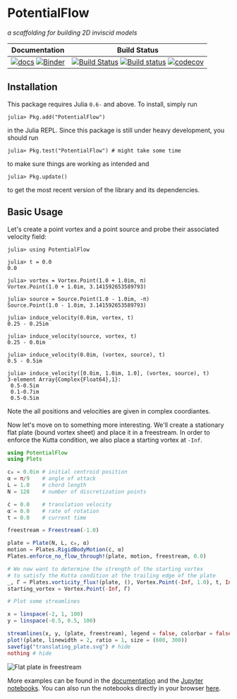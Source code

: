 # PotentialFlow

*a scaffolding for building 2D inviscid models*

| Documentation | Build Status |
|:---:|:---:|
| [![docs](https://img.shields.io/badge/docs-latest-blue.svg)](https://darwindarak.github.com/PotentialFlow.jl) [![Binder](https://beta.mybinder.org/badge.svg)](https://beta.mybinder.org/v2/gh/darwindarak/PotentialFlow.jl/binder?filepath=binder%2Fnotebooks) | [![Build Status](https://img.shields.io/travis/darwindarak/PotentialFlow.jl/master.svg?label=linux)](https://travis-ci.org/darwindarak/PotentialFlow.jl) [![Build status](https://img.shields.io/appveyor/ci/darwindarak/PotentialFlow-jl/master.svg?label=windows)](https://ci.appveyor.com/project/darwindarak/potentialflow-jl/branch/master) [![codecov](https://codecov.io/gh/darwindarak/PotentialFlow.jl/branch/master/graph/badge.svg)](https://codecov.io/gh/darwindarak/PotentialFlow.jl) |

## Installation

This package requires Julia `0.6-` and above.
To install, simply run
```julia-repl
julia> Pkg.add("PotentialFlow")
```
in the Julia REPL.
Since this package is still under heavy development, you should run
```julia-repl
julia> Pkg.test("PotentialFlow") # might take some time
```
to make sure things are working as intended and
```julia-repl
julia> Pkg.update()
```
to get the most recent version of the library and its dependencies.

## Basic Usage

Let's create a point vortex and a point source and probe their associated velocity field:
```julia-repl
julia> using PotentialFlow

julia> t = 0.0
0.0

julia> vortex = Vortex.Point(1.0 + 1.0im, π)
Vortex.Point(1.0 + 1.0im, 3.141592653589793)

julia> source = Source.Point(1.0 - 1.0im, -π)
Source.Point(1.0 - 1.0im, 3.141592653589793)

julia> induce_velocity(0.0im, vortex, t)
0.25 - 0.25im

julia> induce_velocity(source, vortex, t)
0.25 - 0.0im

julia> induce_velocity(0.0im, (vortex, source), t)
0.5 - 0.5im

julia> induce_velocity([0.0im, 1.0im, 1.0], (vortex, source), t)
3-element Array{Complex{Float64},1}:
 0.5-0.5im
 0.1-0.7im
 0.5-0.5im
```
Note the all positions and velocities are given in complex coordiantes.

Now let's move on to something more interesting.
We'll create a stationary flat plate (bound vortex sheet) and place it in a freestream.
In order to enforce the Kutta condition, we also place a starting vortex at `-Inf`.
```julia
using PotentialFlow
using Plots

c₀ = 0.0im # initial centroid position
α = π/9    # angle of attack
L = 1.0    # chord length
N = 128    # number of discretization points

ċ = 0.0    # translation velocity
α̇ = 0.0    # rate of rotation
t = 0.0    # current time

freestream = Freestream(-1.0)

plate = Plate(N, L, c₀, α)
motion = Plates.RigidBodyMotion(ċ, α̇)
Plates.enforce_no_flow_through!(plate, motion, freestream, 0.0)

# We now want to determine the strength of the starting vortex
# to satisfy the Kutta condition at the trailing edge of the plate
_, Γ = Plates.vorticity_flux!(plate, (), Vortex.Point(-Inf, 1.0), t, Inf, 0);
starting_vortex = Vortex.Point(-Inf, Γ)

# Plot some streamlines

x = linspace(-2, 1, 100)
y = linspace(-0.5, 0.5, 100)

streamlines(x, y, (plate, freestream), legend = false, colorbar = false)
plot!(plate, linewidth = 2, ratio = 1, size = (600, 300))
savefig("translating_plate.svg") # hide
nothing # hide
```
![Flat plate in freestream](https://darwindarak.github.io/PotentialFlow.jl/latest/translating_plate.svg)

More examples can be found in the [documentation](https://darwindarak.github.io/PotentialFlow.jl) and the [Jupyter notebooks](https://github.com/darwindarak/PotentialFlow.jl/tree/binder/binder/notebooks).
You can also run the notebooks directly in your browser [here](https://beta.mybinder.org/v2/gh/darwindarak/PotentialFlow.jl/binder?filepath=binder%2Fnotebooks).
